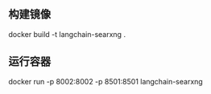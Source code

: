 ## 构建镜像

docker build -t langchain-searxng .

## 运行容器

docker run -p 8002:8002 -p 8501:8501 langchain-searxng
